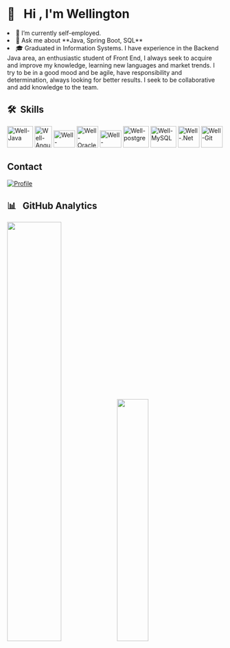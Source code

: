 
<h1 aling="left">👋 &nbsp; Hi <img height="30px">, I'm Wellington</h1>

 <li>🔭  I’m currently self-employed. <!-- I’m currently working at [Empresa](Link daEmpresa)--></li>
<li>💬 Ask me about **Java, Spring Boot, SQL**</li>
<!-- - 👨‍💻 More at [wellington.dev](https://wellington.dev) -->

<li aling="left">🎓 Graduated in Information Systems. I have experience in the Backend Java area, an enthusiastic student of Front End, I always seek to acquire and improve my knowledge, learning new languages ​​and market trends. I try to be in a good mood and be agile, have responsibility and determination, always looking for better results. I seek to be collaborative and add knowledge to the team.</li>

## 🛠 &nbsp;Skills
<div style="display: inline_block">
  <img aling="center" alt="Well-Java" height="50" width="60" src="https://cdn.jsdelivr.net/gh/devicons/devicon/icons/java/java-original-wordmark.svg">
  <img aling="center" alt="Well-Angular" height="50" width="40" src="https://cdn.jsdelivr.net/gh/devicons/devicon/icons/spring/spring-original-wordmark.svg">
  <img aling="center" alt="Well-Angular" height="40" width="50" src="https://cdn.jsdelivr.net/gh/devicons/devicon/icons/react/react-original.svg">
  <img aling="center" alt="Well-Oracle" height="50" width="50" src="https://cdn.jsdelivr.net/gh/devicons/devicon/icons/oracle/oracle-original.svg">
  <img aling="center" alt="Well-Angular" height="40" width="50" src="https://cdn.jsdelivr.net/gh/devicons/devicon/icons/angularjs/angularjs-original.svg">
  <img aling="center" alt="Well-postgre" height="50" width="60" src="https://cdn.jsdelivr.net/gh/devicons/devicon/icons/postgresql/postgresql-plain-wordmark.svg">
  <img aling="center" alt="Well-MySQL" height="50" width="60" src="https://cdn.jsdelivr.net/gh/devicons/devicon/icons/mysql/mysql-original-wordmark.svg">
  <img aling="center" alt="Well-.Net" height="50" width="50" src="https://icongr.am/devicon/dot-net-original-wordmark.svg?size=128&color=ffffff">
  <img aling="center" alt="Well-Git" height="50" width="50" src="https://icongr.am/devicon/git-original.svg?size=131&color=c8b014">
  <br>
</div>
<!-- uso com badges
<div style="display: inline_block">
<br/>
    <img aling="center" alt="Java" src="https://img.shields.io/badge/Java-ED8B00?style=for-the-badge&logo=openjdk&logoColor=white"/>
     <img aling="center" alt="Spring" src="https://img.shields.io/badge/Spring-6DB33F?style=for-the-badge&logo=spring&logoColor=white"/>
    <img aling="center" alt="Angular" src="https://img.shields.io/badge/Angular-DD0031?style=for-the-badge&logo=angular&logoColor=white"/>
    <img aling="center" alt="PostgreSQL" src="https://img.shields.io/badge/PostgreSQL-316192?style=for-the-badge&logo=postgresql&logoColor=white"/>
     <img aling="center" alt="Oracle" src="https://img.shields.io/badge/Oracle-F80000?style=for-the-badge&logo=oracle&logoColor=black"/>
     <img aling="center" alt="MySQL" src="https://img.shields.io/badge/MySQL-005C84?style=for-the-badge&logo=mysql&logoColor=white"/>
    <img aling="center" alt=".Net" src="https://img.shields.io/badge/.NET-5C2D91?style=for-the-badge&logo=.net&logoColor=white"/>
</div>-->

## Contact
[![Profile](https://img.shields.io/badge/LinkedIn-0077B5?style=for-the-badge&logo=linkedin&logoColor=white)](https://www.linkedin.com/in/wellingtonluizsb/)
<!--[![Profile](https://img.shields.io/badge/WhatsApp-25D366?style=for-the-badge&logo=whatsapp&logoColor=white)](https://api.whatsapp.com/send?phone=5531993862869&text=Ol%C3%A1!!!)
[![Profile](https://img.shields.io/badge/Wellington-05122A?style=flat&logo=instagram)](https://www.instagram.com/wellingtonbarbosa5205/)
-->

## 📊 &nbsp; GitHub Analytics
<p style="display: inline_block">
<img width="50%" src="https://github-readme-stats.vercel.app/api?username=wlusbar&show_icons=true&theme=dracula&include_all_commits=true"/>
<img width="38%" src="https://github-readme-stats.vercel.app/api/top-langs/?username=anuraghazra&layout=compact&theme=dracula"/>
</p>


